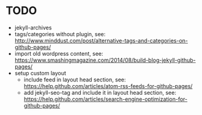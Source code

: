 TODO
====

* jekyll-archives
* tags/categories without plugin, see: http://www.minddust.com/post/alternative-tags-and-categories-on-github-pages/
* import old wordpress content, see: https://www.smashingmagazine.com/2014/08/build-blog-jekyll-github-pages/
* setup custom layout
    * include feed in layout head section, see: https://help.github.com/articles/atom-rss-feeds-for-github-pages/
    * add jekyll-seo-tag and include it in layout head section, see: https://help.github.com/articles/search-engine-optimization-for-github-pages/
